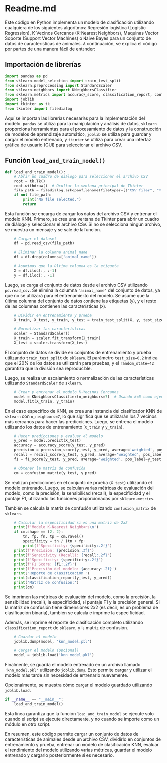 # Readme.md

Este código en Python implementa un modelo de clasificación utilizando cualquiera de los siguientes algoritmos: Regresión logística (Logistic Regression), K-Vecinos Cercanos (K-Nearest Neighbors), Maquinas Vector Soporte (Support Vector Machines) o Naive Bayes para un conjunto de datos de características de animales. A continuación, se explica el código por partes de una manera fácil de entender:

## Importación de librerías

```python
import pandas as pd
from sklearn.model_selection import train_test_split
from sklearn.preprocessing import StandardScaler
from sklearn.neighbors import KNeighborsClassifier
from sklearn.metrics import accuracy_score, classification_report, confusion_matrix, precision_score, recall_score, f1_score
import joblib
import tkinter as tk
from tkinter import filedialog
```

Aquí se importan las librerías necesarias para la implementación del modelo. `pandas` se utiliza para la manipulación y análisis de datos, `sklearn` proporciona herramientas para el procesamiento de datos y la construcción de modelos de aprendizaje automático, `joblib` se utiliza para guardar y cargar el modelo entrenado, y `tkinter` se utiliza para crear una interfaz gráfica de usuario (GUI) para seleccionar el archivo CSV.

## Función `load_and_train_model()`

```python
def load_and_train_model():
    # Abrir un cuadro de diálogo para seleccionar el archivo CSV
    root = tk.Tk()
    root.withdraw()  # Ocultar la ventana principal de Tkinter
    file_path = filedialog.askopenfilename(filetypes=[("CSV files", "*.csv")])
    if not file_path:
        print("No file selected.")
        return
```

Esta función se encarga de cargar los datos del archivo CSV y entrenar el modelo KNN. Primero, se crea una ventana de Tkinter para abrir un cuadro de diálogo y seleccionar el archivo CSV. Si no se selecciona ningún archivo, se muestra un mensaje y se sale de la función.

```python
    # Cargar el dataset
    df = pd.read_csv(file_path)

    # Eliminar la columna animal_name
    df = df.drop(columns=['animal_name'])

    # Asumimos que la última columna es la etiqueta
    X = df.iloc[:, :-1]
    y = df.iloc[:, -1]
```

Luego, se carga el conjunto de datos desde el archivo CSV utilizando `pd.read_csv`. Se elimina la columna `'animal_name'` del conjunto de datos, ya que no se utilizará para el entrenamiento del modelo. Se asume que la última columna del conjunto de datos contiene las etiquetas (`y`), y el resto de las columnas contienen las características (`X`).

```python
    # Dividir en entrenamiento y prueba
    X_train, X_test, y_train, y_test = train_test_split(X, y, test_size=0.2, random_state=42)

    # Normalizar las características
    scaler = StandardScaler()
    X_train = scaler.fit_transform(X_train)
    X_test = scaler.transform(X_test)
```

El conjunto de datos se divide en conjuntos de entrenamiento y prueba utilizando `train_test_split` de `sklearn`. El parámetro `test_size=0.2` indica que el 20% de los datos se utilizarán para pruebas, y el `random_state=42` garantiza que la división sea reproducible.

Luego, se realiza un escalamiento o normalización de las características utilizando `StandardScaler` de `sklearn`. 

```python
    # Crear y entrenar el modelo K-Vecinos Cercanos
    model = KNeighborsClassifier(n_neighbors=7)  # Usando k=5 como ejemplo
    model.fit(X_train, y_train)
```

En el caso especifico de KNN, se crea una instancia del clasificador KNN de `sklearn` con `n_neighbors=7`, lo que significa que se utilizarán los 7 vecinos más cercanos para hacer las predicciones. Luego, se entrena el modelo utilizando los datos de entrenamiento (`X_train` y `y_train`).

```python
    # Hacer predicciones y evaluar el modelo
    y_pred = model.predict(X_test)
    accuracy = accuracy_score(y_test, y_pred)
    precision = precision_score(y_test, y_pred, average='weighted', pos_label=y_test.unique()[1])
    recall = recall_score(y_test, y_pred, average='weighted', pos_label=y_test.unique()[1])
    f1 = f1_score(y_test, y_pred, average='weighted', pos_label=y_test.unique()[1])

    # Obtener la matriz de confusión
    cm = confusion_matrix(y_test, y_pred)
```

Se realizan predicciones en el conjunto de prueba (`X_test`) utilizando el modelo entrenado. Luego, se calculan varias métricas de evaluación del modelo, como la precisión, la sensibilidad (recall), la especificidad y el puntaje F1, utilizando las funciones proporcionadas por `sklearn.metrics`.

También se calcula la matriz de confusión utilizando `confusion_matrix` de `sklearn`.

```python
    # Calcular la especificidad si es una matriz de 2x2
    print(f'Modelo K-Nearest Neighbors\n')
    if cm.shape == (2, 2):
        tn, fp, fn, tp = cm.ravel()
        specificity = tn / (tn + fp)
        print(f'Specificity: {specificity:.2f}')
    print(f'Precision: {precision:.2f}')
    print(f'Sensitivity (Recall): {recall:.2f}')
    print(f'Specificity: {specificity:.2f}')
    print(f'F1 Score: {f1:.2f}')
    print(f'Precisión del modelo: {accuracy:.2f}')
    print('Reporte de clasificación:')
    print(classification_report(y_test, y_pred))
    print('Matriz de confusión:')
    print(cm)
```

Se imprimen las métricas de evaluación del modelo, como la precisión, la sensibilidad (recall), la especificidad, el puntaje F1 y la precisión general. Si la matriz de confusión tiene dimensiones 2x2 (es decir, es un problema de clasificación binaria), también se calcula e imprime la especificidad.

Además, se imprime el reporte de clasificación completo utilizando `classification_report` de `sklearn`, y la matriz de confusión.

```python
    # Guardar el modelo
    joblib.dump(model, 'knn_model.pkl')

    # Cargar el modelo (opcional)
    model = joblib.load('knn_model.pkl')
```

Finalmente, se guarda el modelo entrenado en un archivo llamado `'knn_model.pkl'` utilizando `joblib.dump`. Esto permite cargar y utilizar el modelo más tarde sin necesidad de entrenarlo nuevamente.

Opcionalmente, se muestra cómo cargar el modelo guardado utilizando `joblib.load`.

```python
if __name__ == "__main__":
    load_and_train_model()
```

Esta línea garantiza que la función `load_and_train_model` se ejecute solo cuando el script se ejecute directamente, y no cuando se importe como un módulo en otro script.

En resumen, este código permite cargar un conjunto de datos de características de animales desde un archivo CSV, dividirlo en conjuntos de entrenamiento y prueba, entrenar un modelo de clasificación KNN, evaluar el rendimiento del modelo utilizando varias métricas, guardar el modelo entrenado y cargarlo posteriormente si es necesario.
